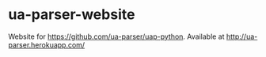# ua-parser-website

Website for https://github.com/ua-parser/uap-python. Available at http://ua-parser.herokuapp.com/
